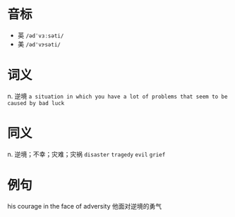 # 音标

- 英 `/ədˈvɜːsəti/`
- 美 `/əd'vɝsəti/`

# 词义

n. 逆境
`a situation in which you have a lot of problems that seem to be caused by bad luck`

# 同义

n. 逆境；不幸；灾难；灾祸
`disaster` `tragedy` `evil` `grief`

# 例句

his courage in the face of adversity
他面对逆境的勇气



